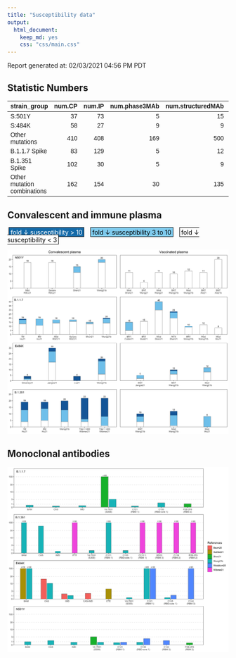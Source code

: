 ```yaml
---
title: "Susceptibility data"
output:
  html_document:
    keep_md: yes
    css: "css/main.css"
---
```


Report generated at: 02/03/2021 04:56 PM PDT




## Statistic Numbers

<table class=" lightable-minimal" style='font-family: "Trebuchet MS", verdana, sans-serif; width: auto !important; margin-left: auto; margin-right: auto;'>
 <thead>
  <tr>
   <th style="text-align:left;"> strain_group </th>
   <th style="text-align:right;"> num.CP </th>
   <th style="text-align:right;"> num.IP </th>
   <th style="text-align:right;"> num.phase3MAb </th>
   <th style="text-align:right;"> num.structuredMAb </th>
   <th style="text-align:right;"> num.otherMAb </th>
  </tr>
 </thead>
<tbody>
  <tr>
   <td style="text-align:left;"> S:501Y </td>
   <td style="text-align:right;"> 37 </td>
   <td style="text-align:right;"> 73 </td>
   <td style="text-align:right;"> 5 </td>
   <td style="text-align:right;"> 15 </td>
   <td style="text-align:right;"> 36 </td>
  </tr>
  <tr>
   <td style="text-align:left;"> S:484K </td>
   <td style="text-align:right;"> 58 </td>
   <td style="text-align:right;"> 27 </td>
   <td style="text-align:right;"> 9 </td>
   <td style="text-align:right;"> 9 </td>
   <td style="text-align:right;"> 22 </td>
  </tr>
  <tr>
   <td style="text-align:left;"> Other mutations </td>
   <td style="text-align:right;"> 410 </td>
   <td style="text-align:right;"> 408 </td>
   <td style="text-align:right;"> 169 </td>
   <td style="text-align:right;"> 500 </td>
   <td style="text-align:right;"> 1174 </td>
  </tr>
  <tr>
   <td style="text-align:left;"> B.1.1.7 Spike </td>
   <td style="text-align:right;"> 83 </td>
   <td style="text-align:right;"> 129 </td>
   <td style="text-align:right;"> 5 </td>
   <td style="text-align:right;"> 12 </td>
   <td style="text-align:right;"> 27 </td>
  </tr>
  <tr>
   <td style="text-align:left;"> B.1.351 Spike </td>
   <td style="text-align:right;"> 102 </td>
   <td style="text-align:right;"> 30 </td>
   <td style="text-align:right;"> 5 </td>
   <td style="text-align:right;"> 9 </td>
   <td style="text-align:right;"> 18 </td>
  </tr>
  <tr>
   <td style="text-align:left;"> Other mutation combinations </td>
   <td style="text-align:right;"> 162 </td>
   <td style="text-align:right;"> 154 </td>
   <td style="text-align:right;"> 30 </td>
   <td style="text-align:right;"> 135 </td>
   <td style="text-align:right;"> 256 </td>
  </tr>
</tbody>
</table>

## Convalescent and immune plasma

<span style="padding: .1rem .2rem; margin: 0 .2rem; border: 1px solid black; background-color: #146aa8; color: white;">fold ↓ susceptibility > 10</span>&nbsp;
<span style="padding: .1rem .2rem; margin: 0 .2rem; border: 1px solid black; background-color: #7fcbee; color: black;">fold ↓ susceptibility 3 to 10</span>&nbsp;
<span style="padding: .1rem .2rem; margin: 0 .2rem; border: 1px solid black; background-color: #ffffff; color: black;">fold ↓ susceptibility < 3</span>

<img src="susceptibility-data_files/figure-html/plasma-fold-fig-1.png" width="1152" />

## Monoclonal antibodies

<img src="susceptibility-data_files/figure-html/mab-fold-fig-1.png" width="1152" />
